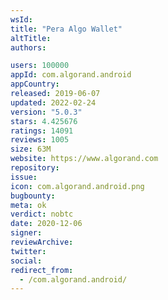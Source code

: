 ```yaml
---
wsId: 
title: "Pera Algo Wallet"
altTitle: 
authors:

users: 100000
appId: com.algorand.android
appCountry: 
released: 2019-06-07
updated: 2022-02-24
version: "5.0.3"
stars: 4.425676
ratings: 14091
reviews: 1005
size: 63M
website: https://www.algorand.com
repository: 
issue: 
icon: com.algorand.android.png
bugbounty: 
meta: ok
verdict: nobtc
date: 2020-12-06
signer: 
reviewArchive:
twitter: 
social:
redirect_from:
  - /com.algorand.android/
---
```


